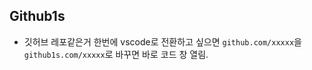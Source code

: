 ## Github1s
* 깃허브 레포같은거 한번에 vscode로 전환하고 싶으면 `github.com/xxxxx`을 `github1s.com/xxxxx`로 바꾸면 바로 코드 창 열림.